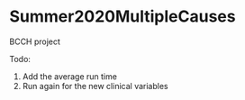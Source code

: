 # Summer2020MultipleCauses
BCCH project 

Todo: 
1) Add the average run time
2) Run again for the new clinical variables
